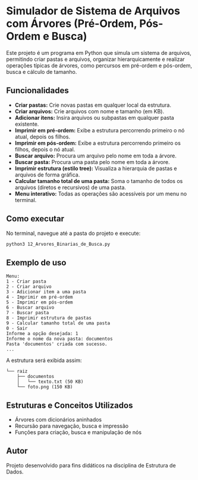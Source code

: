 # Simulador de Sistema de Arquivos com Árvores (Pré-Ordem, Pós-Ordem e Busca)

Este projeto é um programa em Python que simula um sistema de arquivos, permitindo criar pastas e arquivos, organizar hierarquicamente e realizar operações típicas de árvores, como percursos em pré-ordem e pós-ordem, busca e cálculo de tamanho.

## Funcionalidades

- **Criar pastas:** Crie novas pastas em qualquer local da estrutura.
- **Criar arquivos:** Crie arquivos com nome e tamanho (em KB).
- **Adicionar itens:** Insira arquivos ou subpastas em qualquer pasta existente.
- **Imprimir em pré-ordem:** Exibe a estrutura percorrendo primeiro o nó atual, depois os filhos.
- **Imprimir em pós-ordem:** Exibe a estrutura percorrendo primeiro os filhos, depois o nó atual.
- **Buscar arquivo:** Procura um arquivo pelo nome em toda a árvore.
- **Buscar pasta:** Procura uma pasta pelo nome em toda a árvore.
- **Imprimir estrutura (estilo tree):** Visualiza a hierarquia de pastas e arquivos de forma gráfica.
- **Calcular tamanho total de uma pasta:** Soma o tamanho de todos os arquivos (diretos e recursivos) de uma pasta.
- **Menu interativo:** Todas as operações são acessíveis por um menu no terminal.

## Como executar

No terminal, navegue até a pasta do projeto e execute:

```sh
python3 12_Arvores_Binarias_de_Busca.py
```

## Exemplo de uso

```
Menu:
1 - Criar pasta
2 - Criar arquivo
3 - Adicionar item a uma pasta
4 - Imprimir em pré-ordem
5 - Imprimir em pós-ordem
6 - Buscar arquivo
7 - Buscar pasta
8 - Imprimir estrutura de pastas
9 - Calcular tamanho total de uma pasta
0 - Sair
Informe a opção desejada: 1
Informe o nome da nova pasta: documentos
Pasta 'documentos' criada com sucesso.
...
```

A estrutura será exibida assim:

```
└── raiz
    ├── documentos
    │   └── texto.txt (50 KB)
    └── foto.png (150 KB)
```

## Estruturas e Conceitos Utilizados

- Árvores com dicionários aninhados
- Recursão para navegação, busca e impressão
- Funções para criação, busca e manipulação de nós

## Autor

Projeto desenvolvido para fins didáticos na disciplina de Estrutura de Dados.